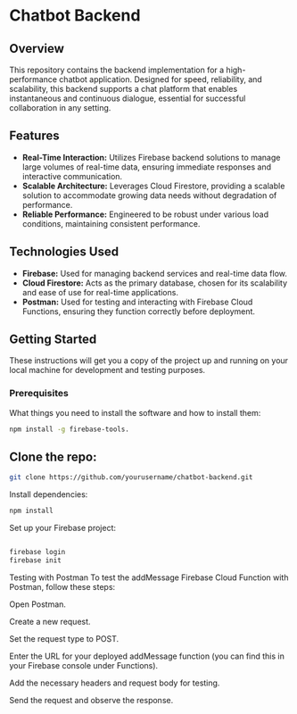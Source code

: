 # Chatbot Backend

## Overview

This repository contains the backend implementation for a high-performance chatbot application. Designed for speed, reliability, and scalability, this backend supports a chat platform that enables instantaneous and continuous dialogue, essential for successful collaboration in any setting.

## Features

- **Real-Time Interaction:** Utilizes Firebase backend solutions to manage large volumes of real-time data, ensuring immediate responses and interactive communication.
- **Scalable Architecture:** Leverages Cloud Firestore, providing a scalable solution to accommodate growing data needs without degradation of performance.
- **Reliable Performance:** Engineered to be robust under various load conditions, maintaining consistent performance.

## Technologies Used

- **Firebase:** Used for managing backend services and real-time data flow.
- **Cloud Firestore:** Acts as the primary database, chosen for its scalability and ease of use for real-time applications.
- **Postman:** Used for testing and interacting with Firebase Cloud Functions, ensuring they function correctly before deployment.

## Getting Started

These instructions will get you a copy of the project up and running on your local machine for development and testing purposes.

### Prerequisites

What things you need to install the software and how to install them:

```bash
npm install -g firebase-tools.
```

## Clone the repo:
  ```bash
git clone https://github.com/yourusername/chatbot-backend.git
```

Install dependencies:
```bash
npm install
```
Set up your Firebase project:
```bash

firebase login
firebase init
```


Testing with Postman
To test the addMessage Firebase Cloud Function with Postman, follow these steps:

Open Postman.

Create a new request.

Set the request type to POST.

Enter the URL for your deployed addMessage function (you can find this in your Firebase console under Functions).

Add the necessary headers and request body for testing.

Send the request and observe the response.



